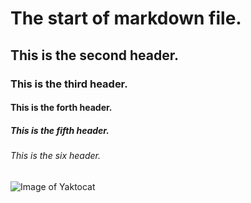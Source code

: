# The start of markdown file.
## This is the second header.
### This is the third header.
#### This is the forth header.
##### This is the fifth header.
###### This is the six header.
![Image of Yaktocat](https://octodex.github.com/images/yaktocat.png)
